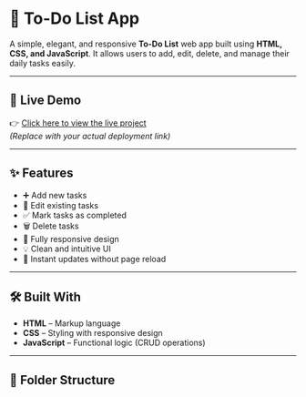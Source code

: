 # 📝 To-Do List App

A simple, elegant, and responsive **To-Do List** web app built using **HTML, CSS, and JavaScript**. It allows users to add, edit, delete, and manage their daily tasks easily.

---

## 🚀 Live Demo

👉 [Click here to view the live project](https://your-live-link.netlify.app)  
_(Replace with your actual deployment link)_

---

## ✨ Features

- ➕ Add new tasks  
- 📝 Edit existing tasks  
- ✅ Mark tasks as completed  
- 🗑️ Delete tasks  
- 📱 Fully responsive design  
- 💡 Clean and intuitive UI  
- 🔄 Instant updates without page reload

---

## 🛠️ Built With

- **HTML** – Markup language  
- **CSS** – Styling with responsive design  
- **JavaScript** – Functional logic (CRUD operations)

---

## 📁 Folder Structure

